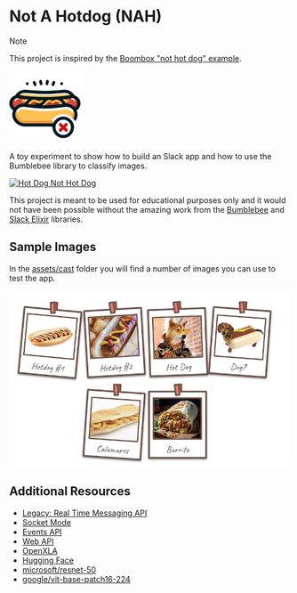 # Not A Hotdog (NAH)

> [!NOTE]  
> This project is inspired by the [Boombox "not hot dog" example](https://hexdocs.pm/boombox/examples.html#not-hot-dog).

![Not A Hotdog](assets/logo-small.png?raw=true "Not A Hotdog")

A toy experiment to show how to build an Slack app and how to use the Bumblebee library to classify images.

[![Hot Dog Not Hot Dog](https://img.youtube.com/vi/vIci3C4JkL0/0.jpg)](https://www.youtube.com/watch?v=vIci3C4JkL0 "Hot Dog Not Hot Dog")

This project is meant to be used for educational purposes only and it would not have been possible without the amazing
work from the [Bumblebee](https://github.com/elixir-nx/bumblebee) and
[Slack Elixir](https://github.com/ryanwinchester/slack_elixir) libraries.


## Sample Images

In the [assets/cast](assets/cast) folder you will find a number of images you can use to test the app.

![](assets/the-cast.png?raw=true)


## Additional Resources

- [Legacy: Real Time Messaging API](https://api.slack.com/legacy/rtm)
- [Socket Mode](https://api.slack.com/apis/socket-mode)
- [Events API](https://api.slack.com/apis/events-api)
- [Web API](https://api.slack.com/web)
- [OpenXLA](https://openxla.org/xla)
- [Hugging Face](https://huggingface.co/)
- [microsoft/resnet-50](https://huggingface.co/microsoft/resnet-50)
- [google/vit-base-patch16-224](https://huggingface.co/google/vit-base-patch16-224)
